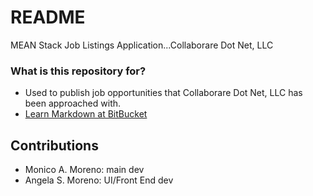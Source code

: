 # README #

MEAN Stack Job Listings Application...Collaborare Dot Net, LLC

### What is this repository for? ###

* Used to publish job opportunities that Collaborare Dot Net, LLC has been approached with.
* [Learn Markdown at BitBucket](https://bitbucket.org/tutorials/markdowndemo)

## Contributions ## 
* Monico A. Moreno: main dev
* Angela S. Moreno: UI/Front End dev

